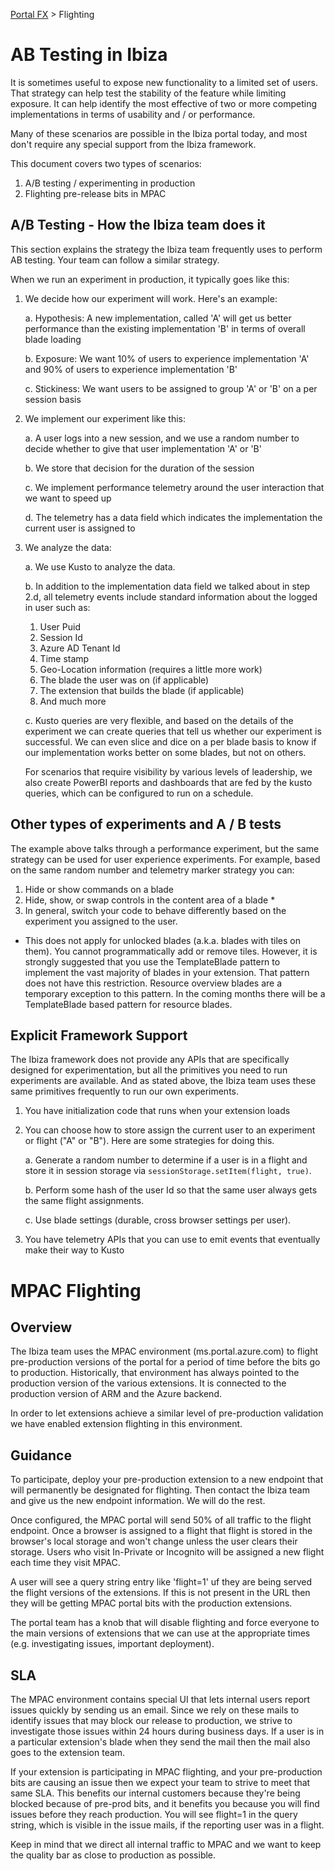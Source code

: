 <properties title="" pageTitle="MPAC Flighting" description="" authors="adamab" />

[Portal FX](/documentation/sections/portalfx) > Flighting

# AB Testing in Ibiza

It is sometimes useful to expose new functionality to a limited set of users.  That strategy can help test the stability of the feature while limiting exposure.  It can help identify the most effective of two or more competing implementations in terms of usability and / or performance.
 
Many of these scenarios are possible in the Ibiza portal today, and most don't require any special support from the Ibiza framework.
 
This document covers two types of scenarios:
 
1. A/B testing / experimenting in production
1. Flighting pre-release bits in MPAC 
 
## A/B Testing - How the Ibiza team does it

This section explains the strategy the Ibiza team frequently uses to perform AB testing.  Your team can follow a similar strategy.
 
When we run an experiment in production, it typically goes like this:
 
1. We decide how our experiment will work.  Here's an example:
   
   a. Hypothesis: A new implementation, called 'A' will get us better performance than the existing implementation 'B' in terms of overall blade loading
   
   b. Exposure: We want 10% of users to experience implementation 'A' and 90% of users to experience implementation 'B'

   c. Stickiness: We want users to be assigned to group 'A' or 'B' on a per session basis
1. We implement our experiment like this:
   
   a. A user logs into a new session, and we use a random number to decide whether to give that user implementation 'A' or 'B'

   b. We store that decision for the duration of the session

   c. We implement performance telemetry around the user interaction that we want to speed up

   d. The telemetry has a data field which indicates the implementation the current user is assigned to
1. We analyze the data:

   a. We use Kusto to analyze the data.  
   
   b. In addition to the implementation data field we talked about in step 2.d, all telemetry events include standard information about the logged in user such as:
      1. User Puid
      1. Session Id
      1. Azure AD Tenant Id
      1. Time stamp
      1. Geo-Location information (requires a little more work)
      1. The blade the user was on (if applicable)
      1. The extension that builds the blade (if applicable)
      1. And much more
   
   c. Kusto queries are very flexible, and based on the details of the experiment we can create queries that tell us whether our experiment is successful.  We can even slice and dice on a per blade basis to know if our implementation works better on some blades, but not on others.

   For scenarios that require visibility by various levels of leadership, we also create PowerBI reports and dashboards that are fed by the kusto queries, which can be configured to run on a schedule.
 
## Other types of experiments and A / B tests

The example above talks through a performance experiment, but the same strategy can be used for user experience experiments. For example, based on the same random number and telemetry marker strategy you can:
 
1. Hide or show commands on a blade
1. Hide, show, or swap controls in the content area of a blade *
1. In general, switch your code to behave differently based on the experiment you assigned to the user.
 
* This does not apply for unlocked blades (a.k.a. blades with tiles on them).  You cannot programmatically add or remove tiles.  However, it is strongly suggested that you use the TemplateBlade pattern to implement the vast majority of blades in your extension.  That pattern does not have this restriction.  Resource overview blades are a temporary exception to this pattern.  In the coming months there will be a TemplateBlade based pattern for resource blades.
 
## Explicit Framework Support

The Ibiza framework does not provide any APIs that are specifically designed for experimentation, but all the primitives you need to run experiments are available. And as stated above, the Ibiza team uses these same primitives frequently to run our own experiments.
 
1. You have initialization code that runs when your extension loads
1. You can choose how to store assign the current user to an experiment or flight ("A" or "B").  Here are some strategies for doing this.

   a. Generate a random number to determine if a user is in a flight and store it in session storage via `sessionStorage.setItem(flight, true)`.
   
   b. Perform some hash of the user Id so that the same user always gets the same flight assignments.
   
   c. Use blade settings (durable, cross browser settings per user).
1. You have telemetry APIs that you can use to emit events that eventually make their way to Kusto 

# MPAC Flighting

## Overview

The Ibiza team uses the MPAC environment (ms.portal.azure.com) to flight pre-production versions of the portal for a period of time before the bits go to production.  Historically, that environment has always pointed to the production version of the various extensions.  It is connected to the production version of ARM and the Azure backend.

In order to let extensions achieve a similar level of pre-production validation we have enabled extension flighting in this environment.  

## Guidance

To participate, deploy your pre-production extension to a new endpoint that will permanently be designated for flighting. Then contact the Ibiza team and give us the new endpoint information.  We will do the rest.

Once configured, the MPAC portal will send 50% of all traffic to the flight endpoint.  Once a browser is assigned to a flight that flight is stored in the browser's local storage and won't change unless the user clears their storage.  Users who visit In-Private or Incognito will be assigned a new flight each time they visit MPAC.

A user will see a query string entry like 'flight=1' uf they are being served the flight versions of the extensions.  If this is not present in the URL then they will be getting MPAC portal bits with the production extensions.

The portal team has a knob that will disable flighting and force everyone to the main versions of extensions that we can use at the appropriate times (e.g. investigating issues, important deployment).

## SLA

The MPAC environment contains special UI that lets internal users report issues quickly by sending us an email.  Since we rely on these mails to identify issues that may block our release to production, we strive to investigate those issues within 24 hours during business days.  If a user is in a particular extension's blade when they send the mail then the mail also goes to the extension team.

If your extension is participating in MPAC flighting, and your pre-production bits are causing an issue then we expect your team to strive to meet that same SLA. This benefits our internal customers because they're being blocked because of pre-prod bits, and it benefits you because you will find issues before they reach production.  You will see flight=1 in the query string, which is visible in the issue mails, if the reporting user was in a flight.

Keep in mind that we direct all internal traffic to MPAC and we want to keep the quality bar as close to production as possible.
